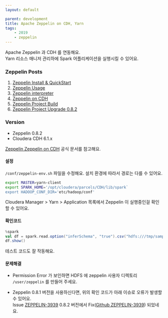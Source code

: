 ```yaml
---
layout: default

parent: development
title: Apache Zeppelin on CDH, Yarn
tags: 
    - 2019
    - zeppelin
---
```

Apache Zeppelin 과 CDH 를 연동해요.   
Yarn 리소스 매니저 관리하에 Spark 어플리케이션을 실행시킬 수 있어요.

### Zeppelin Posts
1. [Zeppelin Install & QuickStart](/development/zeppelin-quickstart/)
1. [Zeppelin Usage](/development/zeppelin-usage/)
1. [Zeppelin interpreter](/development/zeppelin-interpreter/)
1. [Zeppelin on CDH](/development/zeppelin-on-cdh/)
1. [Zeppelin Project Build](/development/zeppelin-project-build/)
1. [Zeppelin Project Upgrade 0.8.2 ](/development/zeppelin-upgrade-0.8.2/)

### Version
* Zeppelin 0.8.2 
* Cloudera CDH 6.1.x

[Zeppelin Zeppelin on CDH](https://zeppelin.apache.org/docs/0.8.2/setup/deployment/cdh.html#5-run-zeppelin-with-spark-interpreter)
공식 문서를 참고해요.

#### 설정
`/conf/zeppelin-env.sh` 파일을 수정해요. 설치 환경에 따라서 경로는 다를 수 있어요.
```bash
export MASTER=yarn-client
export SPARK_HOME='/opt/cloudera/parcels/CDH/lib/spark`
export HADOOP_CONF_DIR='etc/hadoop/conf'
```
Cloudera Manager > Yarn > Application 목록에서 Zeppelin 이 실행중인걸 확인 할 수 있어요.

#### 확인코드
```scala
%spark
val df = spark.read.option("inferSchema", "true").csv("hdfs:///tmp/sample_07.csv")
df.show()
```
테스트 코드도 잘 작동해요.

#### 문제해결
* Permission Error 가 보인하면 HDFS 에 zeppelin 사용자 디렉토리 `/user/zeppelin` 를 만들어 주세요.

* Zeppelin 0.8.1 버전을 사용하신다면, 위의 확인 코드가 아래 이슈로 오류가 발생할 수 있어요.  
Issue [ZEPPELIN-3939](https://issues.apache.org/jira/browse/ZEPPELIN-3939)
0.8.2 버전에서 Fix([Github ZEPPELIN-3939](https://github.com/apache/zeppelin/pull/3290)) 되었네요.

